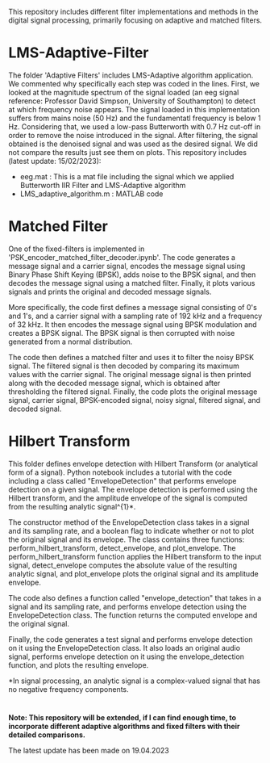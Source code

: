 This repository includes different filter implementations and methods in the digital signal processing, primarily focusing on adaptive and matched filters.
# LMS-Adaptive-Filter
The folder 'Adaptive Filters' includes LMS-Adaptive algorithm application. We commented why specifically each step was coded in the lines. First, we looked at the magnitude spectrum of the signal loaded (an eeg signal reference: Professor David Simpson, University of Southampton) to detect at which frequency noise appears. The signal loaded in this implementation suffers from mains noise (50 Hz) and the fundamentatl frequency is below 1 Hz. Considering that, we used a low-pass Butterworth with 0.7 Hz cut-off in order to remove the noise introduced in the signal. After filtering, the signal obtained is the denoised signal and was used as the desired signal. We did not compare the results just see them on plots. This repository includes (latest update: 15/02/2023):
- eeg.mat : This is a mat file including the signal which we applied Butterworth IIR Filter and LMS-Adaptive algorithm
- LMS_adaptive_algorithm.m : MATLAB code

# Matched Filter
One of the fixed-filters is implemented in 'PSK_encoder_matched_filter_decoder.ipynb'. The code generates a message signal and a carrier signal, encodes the message signal using Binary Phase Shift Keying (BPSK), adds noise to the BPSK signal, and then decodes the message signal using a matched filter. Finally, it plots various signals and prints the original and decoded message signals.

More specifically, the code first defines a message signal consisting of 0's and 1's, and a carrier signal with a sampling rate of 192 kHz and a frequency of 32 kHz. It then encodes the message signal using BPSK modulation and creates a BPSK signal. The BPSK signal is then corrupted with noise generated from a normal distribution.

The code then defines a matched filter and uses it to filter the noisy BPSK signal. The filtered signal is then decoded by comparing its maximum values with the carrier signal. The original message signal is then printed along with the decoded message signal, which is obtained after thresholding the filtered signal. Finally, the code plots the original message signal, carrier signal, BPSK-encoded signal, noisy signal, filtered signal, and decoded signal.

# Hilbert Transform
This folder defines envelope detection with Hilbert Transform (or analytical form of a signal). Python notebook includes a tutorial with the code including a class called "EnvelopeDetection" that performs envelope detection on a given signal. The envelope detection is performed using the Hilbert transform, and the amplitude envelope of the signal is computed from the resulting analytic signal^{1}*.

The constructor method of the EnvelopeDetection class takes in a signal and its sampling rate, and a boolean flag to indicate whether or not to plot the original signal and its envelope. The class contains three functions: perform_hilbert_transform, detect_envelope, and plot_envelope. The perform_hilbert_transform function applies the Hilbert transform to the input signal, detect_envelope computes the absolute value of the resulting analytic signal, and plot_envelope plots the original signal and its amplitude envelope.

The code also defines a function called "envelope_detection" that takes in a signal and its sampling rate, and performs envelope detection using the EnvelopeDetection class. The function returns the computed envelope and the original signal.

Finally, the code generates a test signal and performs envelope detection on it using the EnvelopeDetection class. It also loads an original audio signal, performs envelope detection on it using the envelope_detection function, and plots the resulting envelope.

*In signal processing, an analytic signal is a complex-valued signal that has no negative frequency components.

#
**Note: This repository will be extended, if I can find enough time, to incorporate different adaptive algorithms and fixed filters with their detailed comparisons.**

The latest update has been made on 19.04.2023
